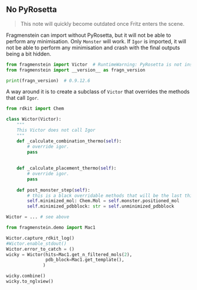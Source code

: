 ## No PyRosetta

> This note will quickly become outdated once Fritz enters the scene.

Fragmenstein can import without PyRosetta, but it will not be able to perform any minimisation.
Only `Monster` will work.
If `Igor` is imported, it will not be able to perform any minimisation 
and crash with the final outputs being a bit hidden.

```python
from fragmenstein import Victor  # RuntimeWarning: PyRosetta is not installed. A mock object is loaded. Any calls will fail.
from fragmenstein import __version__ as fragn_version

print(fragn_version)  # 0.9.12.6
```

A way around it is to create a subclass of `Victor` that overrides the methods that call `Igor`.

```python
from rdkit import Chem

class Wictor(Victor):
    """
    This Victor does not call Igor
    """
    def _calculate_combination_thermo(self):
        # override igor.
        pass
    
    
    def _calculate_placement_thermo(self):
        # override igor.
        pass
    
    def post_monster_step(self):
        # this is a black overridable methods that will be the last thing called
        self.minimized_mol: Chem.Mol = self.monster.positioned_mol
        self.minimized_pdbblock: str = self.unminimized_pdbblock
```

```python
Wictor = ... # see above

from fragmenstein.demo import Mac1

Wictor.capture_rdkit_log()
#Wictor.enable_stdout()
Wictor.error_to_catch = ()
wicky = Wictor(hits=Mac1.get_n_filtered_mols(2),
               pdb_block=Mac1.get_template(),
              )

wicky.combine()
wicky.to_nglview()
```


